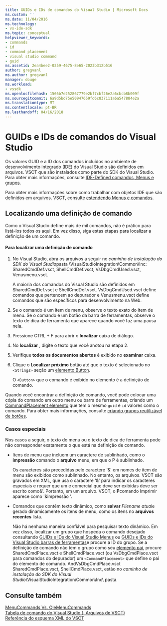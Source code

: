 ```yaml
---
title: GUIDs e IDs de comandos do Visual Studio | Microsoft Docs
ms.custom: ''
ms.date: 11/04/2016
ms.technology:
- vs-ide-sdk
ms.topic: conceptual
helpviewer_keywords:
- commands
- id
- command placement
- visual studio command
- guid
ms.assetid: 2ea4bee2-0259-4675-8e65-2023b312b516
author: gregvanl
ms.author: gregvanl
manager: douge
ms.workload:
- vssdk
ms.openlocfilehash: 1566b7e252867779e2bf7cbf26e2a6cbcb8b009f
ms.sourcegitcommit: 6a9d5bd75e50947659fd6c837111a6a547884e2a
ms.translationtype: MT
ms.contentlocale: pt-BR
ms.lasthandoff: 04/16/2018
---
```

# <a name="guids-and-ids-of-visual-studio-commands"></a>GUIDs e IDs de comandos do Visual Studio
Os valores GUID e a ID dos comandos incluídos no ambiente de desenvolvimento integrado (IDE) do Visual Studio são definidos em arquivos. VSCT que são instalados como parte do SDK do Visual Studio. Para obter mais informações, consulte [IDE-Defined comandos, Menus e grupos](../../extensibility/internals/ide-defined-commands-menus-and-groups.md).  
  
 Para obter mais informações sobre como trabalhar com objetos IDE que são definidos em arquivos. VSCT, consulte [estendendo Menus e comandos](../../extensibility/extending-menus-and-commands.md).  
  
## <a name="finding-a-command-definition"></a>Localizando uma definição de comando  
 Como o Visual Studio define mais de mil comandos, não é prático para listá-los todos os aqui. Em vez disso, siga estas etapas para localizar a definição de um comando.  
  
#### <a name="to-locate-a-command-definition"></a>Para localizar uma definição de comando  
  
1.  No Visual Studio, abra os arquivos a seguir no *caminho de instalação do SDK do Visual Studio*pasta \VisualStudioIntegration\Common\Inc\: SharedCmdDef.vsct, ShellCmdDef.vsct, VsDbgCmdUsed.vsct, Venusmenu.vsct.  
  
     A maioria dos comandos do Visual Studio são definidos em SharedCmdDef.vsct e ShellCmdDef.vsct. VsDbgCmdUsed.vsct define comandos que pertencem ao depurador e Venusmenu.vsct define comandos que são específicos para desenvolvimento na Web.  
  
2.  Se o comando é um item de menu, observe o texto exato do item de menu. Se o comando é um botão da barra de ferramentas, observe o texto de dica de ferramenta que aparece quando você faz uma pausa nela.  
  
3.  Pressione CTRL + F para abrir o **localizar** caixa de diálogo.  
  
4.  No **localizar** , digite o texto que você anotou na etapa 2.  
  
5.  Verifique **todos os documentos abertos** é exibido no **examinar** caixa.  
  
6.  Clique o **Localizar próximo** botão até que o texto é selecionado no `<Strings>` seção um [elemento Button](../../extensibility/button-element.md).  
  
     O `<Button>` que o comando é exibido no elemento é a definição de comando.  
  
 Quando você encontrar a definição de comando, você pode colocar uma cópia do comando em outro menu ou barra de ferramentas, criando um [CommandPlacement elemento](../../extensibility/commandplacement-element.md) que tem o mesmo `guid` e `id` valores como o comando. Para obter mais informações, consulte [criando grupos reutilizável de botões](../../extensibility/creating-reusable-groups-of-buttons.md).  
  
### <a name="special-cases"></a>Casos especiais  
 Nos casos a seguir, o texto do menu ou o texto de dica de ferramenta pode não corresponder exatamente o que está na definição de comando.  
  
-   Itens de menu que incluem um caractere de sublinhado, como o **impressão** comando o **arquivo** menu, em que o P é sublinhado.  
  
     Os caracteres são precedidas pelo caractere '&' em nomes de item de menu são exibidos como sublinhado. No entanto, os arquivos. VSCT são gravados em XML, que usa o caractere '&' para indicar os caracteres especiais e requer que um e comercial que deve ser exibidas deve ser escrito como&amp;'. Portanto, em um arquivo. VSCT, o **P**comando Imprimir aparece como '&amp;impressão '.  
  
-   Comandos que contêm texto dinâmico, como **salvar** *Filename atual*e gerado dinamicamente os itens de menu, como os itens no **arquivos recentes** lista.  
  
     Não há nenhuma maneira confiável para pesquisar texto dinâmico. Em vez disso, localizar um grupo que hospeda o comando desejado consultando [GUIDs e IDs do Visual Studio Menus](../../extensibility/internals/guids-and-ids-of-visual-studio-menus.md) ou [GUIDs e IDs do Visual Studio barras de ferramentas](../../extensibility/internals/guids-and-ids-of-visual-studio-toolbars.md)e procure a ID do grupo. Se a definição de comando não tem o grupo como seu [elemento pai](../../extensibility/parent-element.md), procure SharedCmdPlace.vsct e ShellCmdPlace.vsct (ou VsDbgCmdPlace.vsct para comandos do depurador) um `<CommandPlacement>` que define o pai do elemento de comando. AndVsDbgCmdPlace.vsct SharedCmdPlace.vsct, ShellCmdPlace.vsct, estão no *caminho de instalação do SDK do Visual Studio*\VisualStudioIntegration\Common\Inc\ pasta.  
  
## <a name="see-also"></a>Consulte também  
 [MenuCommands Vs. OleMenuCommands](../../extensibility/menucommands-vs-olemenucommands.md)   
 [Tabela de comando do Visual Studio (. Arquivos de VSCT)](../../extensibility/internals/visual-studio-command-table-dot-vsct-files.md)   
 [Referência do esquema XML do VSCT](../../extensibility/vsct-xml-schema-reference.md)